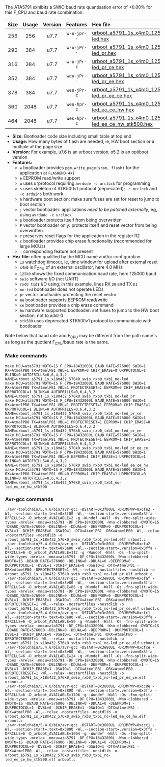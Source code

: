 The ATA5791 exhibits a SWIO baud rate quantisation error of +0.00% for this F_CPU and baud rate combination.

|Size|Usage|Version|Features|Hex file|
|:-:|:-:|:-:|:-:|:--|
|256|256|u7.7|`w-u-jpr--`|[urboot_a5791_1s_x4m0_125k0_swio_rxb0_txb1_no-led.hex](https://raw.githubusercontent.com/stefanrueger/urboot.hex/main/mcus/ata5791/watchdog_1_s/external_oscillator/+4m000000_hz/+125k0_baud/swio_rxb0_txb1/no-led/urboot_a5791_1s_x4m0_125k0_swio_rxb0_txb1_no-led.hex)|
|290|384|u7.7|`w-u-jPr--`|[urboot_a5791_1s_x4m0_125k0_swio_rxb0_txb1_no-led_pr.hex](https://raw.githubusercontent.com/stefanrueger/urboot.hex/main/mcus/ata5791/watchdog_1_s/external_oscillator/+4m000000_hz/+125k0_baud/swio_rxb0_txb1/no-led/urboot_a5791_1s_x4m0_125k0_swio_rxb0_txb1_no-led_pr.hex)|
|316|384|u7.7|`w-u-jPr-c`|[urboot_a5791_1s_x4m0_125k0_swio_rxb0_txb1_no-led_pr_ce.hex](https://raw.githubusercontent.com/stefanrueger/urboot.hex/main/mcus/ata5791/watchdog_1_s/external_oscillator/+4m000000_hz/+125k0_baud/swio_rxb0_txb1/no-led/urboot_a5791_1s_x4m0_125k0_swio_rxb0_txb1_no-led_pr_ce.hex)|
|352|384|u7.7|`weu-jPr--`|[urboot_a5791_1s_x4m0_125k0_swio_rxb0_txb1_no-led_pr_ee.hex](https://raw.githubusercontent.com/stefanrueger/urboot.hex/main/mcus/ata5791/watchdog_1_s/external_oscillator/+4m000000_hz/+125k0_baud/swio_rxb0_txb1/no-led/urboot_a5791_1s_x4m0_125k0_swio_rxb0_txb1_no-led_pr_ee.hex)|
|378|384|u7.7|`weu-jPr-c`|[urboot_a5791_1s_x4m0_125k0_swio_rxb0_txb1_no-led_pr_ee_ce.hex](https://raw.githubusercontent.com/stefanrueger/urboot.hex/main/mcus/ata5791/watchdog_1_s/external_oscillator/+4m000000_hz/+125k0_baud/swio_rxb0_txb1/no-led/urboot_a5791_1s_x4m0_125k0_swio_rxb0_txb1_no-led_pr_ee_ce.hex)|
|360|2048|u7.7|`weu-hpr-c`|[urboot_a5791_1s_x4m0_125k0_swio_rxb0_txb1_no-led_ee_ce_hw.hex](https://raw.githubusercontent.com/stefanrueger/urboot.hex/main/mcus/ata5791/watchdog_1_s/external_oscillator/+4m000000_hz/+125k0_baud/swio_rxb0_txb1/no-led/urboot_a5791_1s_x4m0_125k0_swio_rxb0_txb1_no-led_ee_ce_hw.hex)|
|464|2048|u7.7|`wes-hpr-c`|[urboot_a5791_1s_x4m0_125k0_swio_rxb0_txb1_no-led_ee_ce_hw_stk500.hex](https://raw.githubusercontent.com/stefanrueger/urboot.hex/main/mcus/ata5791/watchdog_1_s/external_oscillator/+4m000000_hz/+125k0_baud/swio_rxb0_txb1/no-led/urboot_a5791_1s_x4m0_125k0_swio_rxb0_txb1_no-led_ee_ce_hw_stk500.hex)|

- **Size:** Bootloader code size including small table at top end
- **Usage:** How many bytes of flash are needed, ie, HW boot section or a multiple of the page size
- **Version:** For example, u7.6 is an urboot version, o5.2 is an optiboot version
- **Features:**
  + `w` bootloader provides `pgm_write_page(sram, flash)` for the application at `FLASHEND-4+1`
  + `e` EEPROM read/write support
  + `u` uses urprotocol requiring `avrdude -c urclock` for programming
  + `s` uses skeleton of STK500v1 protocol (deprecated); `-c urclock` and `-c arduino` both work
  + `h` hardware boot section: make sure fuses are set for reset to jump to boot section
  + `j` vector bootloader: applications *need to be patched externally*, eg, using `avrdude -c urclock`
  + `p` bootloader protects itself from being overwritten
  + `P` vector bootloader only: protects itself and reset vector from being overwritten
  + `r` preserves reset flags for the application in the register R2
  + `c` bootloader provides chip erase functionality (recommended for large MCUs)
  + `-` corresponding feature not present
- **Hex file:** often qualified by the MCU name and/or configuration
  + `1s` watchdog timeout, ie, time window for upload after external reset
  + `x4m0` is F<sub>CPU</sub> of an external oscillator, here 4.0 MHz
  + `125k0` shows the fixed communication baud rate, here 125000 baud
  + `swio` software I/O (not UART)
  + `rxd0 txd1` I/O using, in this example, lines RX `D0` and TX `D1`
  + `no-led` bootloader does not operate LEDs
  + `pr` vector bootloader protecting the reset vector
  + `ee` bootloader supports EEPROM read/write
  + `ce` bootloader provides a chip erase command
  + `hw` hardware supported bootloader: set fuses to jump to the HW boot section, not to addr 0
  + `stk500` uses deprecated STK500v1 protocol to communicate with bootloader


Note below that baud rate and F<sub>CPU</sub> may be different from the path name's as long as the quotient F<sub>CPU</sub>/baud rate is the same.

### Make commands
```
make MCU=ata5791 WDTO=1S F_CPU=18432000L BAUD_RATE=576000 SWIO=1 RX=AtmelPB0 TX=AtmelPB1 VBL=1 EEPROM=0 CHIP_ERASE=0 URPROTOCOL=1 BLINK=0 AUTOFRILLS=0,6,4,3,2 NAME=urboot_a5791_1s_x18m432_576k0_swio_rxb0_txb1_no-led
make MCU=ata5791 WDTO=1S F_CPU=18432000L BAUD_RATE=576000 SWIO=1 RX=AtmelPB0 TX=AtmelPB1 VBL=1 PROTECTRESET=1 EEPROM=0 CHIP_ERASE=0 URPROTOCOL=1 BLINK=0 AUTOFRILLS=0,6,4,3,2 NAME=urboot_a5791_1s_x18m432_576k0_swio_rxb0_txb1_no-led_pr
make MCU=ata5791 WDTO=1S F_CPU=18432000L BAUD_RATE=576000 SWIO=1 RX=AtmelPB0 TX=AtmelPB1 VBL=1 PROTECTRESET=1 EEPROM=0 CHIP_ERASE=1 URPROTOCOL=1 BLINK=0 AUTOFRILLS=0,6,4,3,2 NAME=urboot_a5791_1s_x18m432_576k0_swio_rxb0_txb1_no-led_pr_ce
make MCU=ata5791 WDTO=1S F_CPU=18432000L BAUD_RATE=576000 SWIO=1 RX=AtmelPB0 TX=AtmelPB1 VBL=1 PROTECTRESET=1 EEPROM=1 CHIP_ERASE=0 URPROTOCOL=1 BLINK=0 AUTOFRILLS=0,6,4,3,2 NAME=urboot_a5791_1s_x18m432_576k0_swio_rxb0_txb1_no-led_pr_ee
make MCU=ata5791 WDTO=1S F_CPU=18432000L BAUD_RATE=576000 SWIO=1 RX=AtmelPB0 TX=AtmelPB1 VBL=1 PROTECTRESET=1 EEPROM=1 CHIP_ERASE=1 URPROTOCOL=1 BLINK=0 AUTOFRILLS=0,6,4,3,2 NAME=urboot_a5791_1s_x18m432_576k0_swio_rxb0_txb1_no-led_pr_ee_ce
make MCU=ata5791 WDTO=1S F_CPU=18432000L BAUD_RATE=576000 SWIO=1 RX=AtmelPB0 TX=AtmelPB1 VBL=0 EEPROM=1 CHIP_ERASE=1 URPROTOCOL=1 BLINK=0 AUTOFRILLS=0,6,4,3,2 NAME=urboot_a5791_1s_x18m432_576k0_swio_rxb0_txb1_no-led_ee_ce_hw
make MCU=ata5791 WDTO=1S F_CPU=18432000L BAUD_RATE=576000 SWIO=1 RX=AtmelPB0 TX=AtmelPB1 VBL=0 EEPROM=1 CHIP_ERASE=1 URPROTOCOL=0 BLINK=0 AUTOFRILLS=0,6,4,3,2 NAME=urboot_a5791_1s_x18m432_576k0_swio_rxb0_txb1_no-led_ee_ce_hw_stk500
```

### Avr-gcc commands
```
./avr-toolchain/5.4.0/bin/avr-gcc -DSTART=0x3f00UL -DRJMPWP=0xcfe2 -Wl,--section-start=.text=0x3f00 -Wl,--section-start=.version=0x3ffa -DFRILLS=2 -D_urboot_AVAILABLE=2 -g -Wundef -Wall -Os -fno-split-wide-types -mrelax -mmcu=ata5791 -DF_CPU=18432000L -Wno-clobbered -DWDTO=1S -DBAUD_RATE=576000 -DBLINK=0 -DDUAL=0 -DEEPROM=0 -DURPROTOCOL=1 -DVBL=1 -DCHIP_ERASE=0 -DSWIO=1 -DTX=AtmelPB1 -DRX=AtmelPB0 -Wl,--relax -nostartfiles -nostdlib -o urboot_a5791_1s_x18m432_576k0_swio_rxb0_txb1_no-led.elf urboot.c
./avr-toolchain/5.4.0/bin/avr-gcc -DSTART=0x3e80UL -DRJMPWP=0xcfa2 -Wl,--section-start=.text=0x3e80 -Wl,--section-start=.version=0x3ffa -DFRILLS=6 -D_urboot_AVAILABLE=112 -g -Wundef -Wall -Os -fno-split-wide-types -mrelax -mmcu=ata5791 -DF_CPU=18432000L -Wno-clobbered -DWDTO=1S -DBAUD_RATE=576000 -DBLINK=0 -DDUAL=0 -DEEPROM=0 -DURPROTOCOL=1 -DVBL=1 -DCHIP_ERASE=0 -DSWIO=1 -DTX=AtmelPB1 -DRX=AtmelPB0 -DPROTECTRESET=1 -Wl,--relax -nostartfiles -nostdlib -o urboot_a5791_1s_x18m432_576k0_swio_rxb0_txb1_no-led_pr.elf urboot.c
./avr-toolchain/5.4.0/bin/avr-gcc -DSTART=0x3e80UL -DRJMPWP=0xcfaf -Wl,--section-start=.text=0x3e80 -Wl,--section-start=.version=0x3ffa -DFRILLS=6 -D_urboot_AVAILABLE=86 -g -Wundef -Wall -Os -fno-split-wide-types -mrelax -mmcu=ata5791 -DF_CPU=18432000L -Wno-clobbered -DWDTO=1S -DBAUD_RATE=576000 -DBLINK=0 -DDUAL=0 -DEEPROM=0 -DURPROTOCOL=1 -DVBL=1 -DCHIP_ERASE=1 -DSWIO=1 -DTX=AtmelPB1 -DRX=AtmelPB0 -DPROTECTRESET=1 -Wl,--relax -nostartfiles -nostdlib -o urboot_a5791_1s_x18m432_576k0_swio_rxb0_txb1_no-led_pr_ce.elf urboot.c
./avr-toolchain/5.4.0/bin/avr-gcc -DSTART=0x3e80UL -DRJMPWP=0xcfc1 -Wl,--section-start=.text=0x3e80 -Wl,--section-start=.version=0x3ffa -DFRILLS=6 -D_urboot_AVAILABLE=50 -g -Wundef -Wall -Os -fno-split-wide-types -mrelax -mmcu=ata5791 -DF_CPU=18432000L -Wno-clobbered -DWDTO=1S -DBAUD_RATE=576000 -DBLINK=0 -DDUAL=0 -DEEPROM=1 -DURPROTOCOL=1 -DVBL=1 -DCHIP_ERASE=0 -DSWIO=1 -DTX=AtmelPB1 -DRX=AtmelPB0 -DPROTECTRESET=1 -Wl,--relax -nostartfiles -nostdlib -o urboot_a5791_1s_x18m432_576k0_swio_rxb0_txb1_no-led_pr_ee.elf urboot.c
./avr-toolchain/5.4.0/bin/avr-gcc -DSTART=0x3e80UL -DRJMPWP=0xcfce -Wl,--section-start=.text=0x3e80 -Wl,--section-start=.version=0x3ffa -DFRILLS=6 -D_urboot_AVAILABLE=24 -g -Wundef -Wall -Os -fno-split-wide-types -mrelax -mmcu=ata5791 -DF_CPU=18432000L -Wno-clobbered -DWDTO=1S -DBAUD_RATE=576000 -DBLINK=0 -DDUAL=0 -DEEPROM=1 -DURPROTOCOL=1 -DVBL=1 -DCHIP_ERASE=1 -DSWIO=1 -DTX=AtmelPB1 -DRX=AtmelPB0 -DPROTECTRESET=1 -Wl,--relax -nostartfiles -nostdlib -o urboot_a5791_1s_x18m432_576k0_swio_rxb0_txb1_no-led_pr_ee_ce.elf urboot.c
./avr-toolchain/5.4.0/bin/avr-gcc -DSTART=0x3800UL -DRJMPWP=0xcc8e -Wl,--section-start=.text=0x3800 -Wl,--section-start=.version=0x3ffa -DFRILLS=6 -D_urboot_AVAILABLE=1706 -g -Wundef -Wall -Os -fno-split-wide-types -mrelax -mmcu=ata5791 -DF_CPU=18432000L -Wno-clobbered -DWDTO=1S -DBAUD_RATE=576000 -DBLINK=0 -DDUAL=0 -DEEPROM=1 -DURPROTOCOL=1 -DVBL=0 -DCHIP_ERASE=1 -DSWIO=1 -DTX=AtmelPB1 -DRX=AtmelPB0 -Wl,--relax -nostartfiles -nostdlib -o urboot_a5791_1s_x18m432_576k0_swio_rxb0_txb1_no-led_ee_ce_hw.elf urboot.c
./avr-toolchain/5.4.0/bin/avr-gcc -DSTART=0x3800UL -DRJMPWP=0xccc1 -Wl,--section-start=.text=0x3800 -Wl,--section-start=.version=0x3ffa -DFRILLS=6 -D_urboot_AVAILABLE=1604 -g -Wundef -Wall -Os -fno-split-wide-types -mrelax -mmcu=ata5791 -DF_CPU=18432000L -Wno-clobbered -DWDTO=1S -DBAUD_RATE=576000 -DBLINK=0 -DDUAL=0 -DEEPROM=1 -DURPROTOCOL=0 -DVBL=0 -DCHIP_ERASE=1 -DSWIO=1 -DTX=AtmelPB1 -DRX=AtmelPB0 -Wl,--relax -nostartfiles -nostdlib -o urboot_a5791_1s_x18m432_576k0_swio_rxb0_txb1_no-led_ee_ce_hw_stk500.elf urboot.c
```

